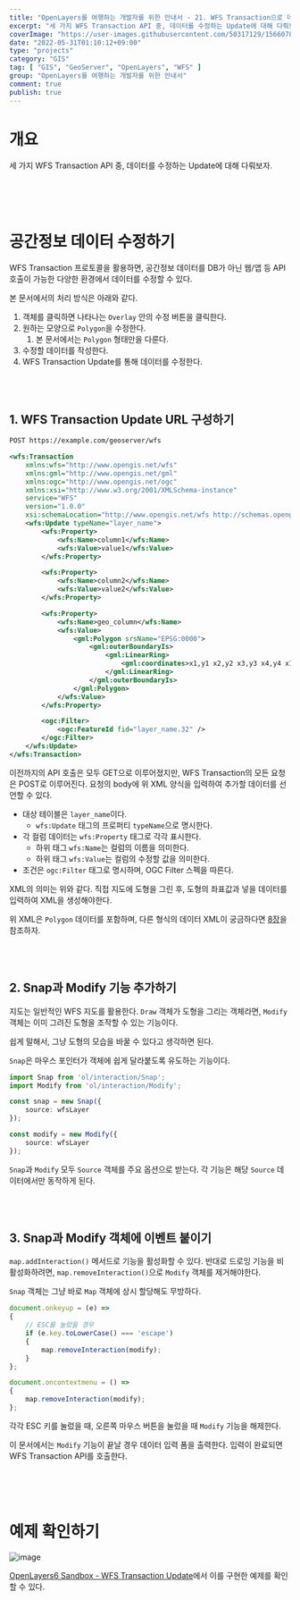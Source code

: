 ```yaml
---
title: "OpenLayers를 여행하는 개발자를 위한 안내서 - 21. WFS Transaction으로 데이터 수정하기"
excerpt: "세 가지 WFS Transaction API 중, 데이터를 수정하는 Update에 대해 다뤄보자."
coverImage: "https://user-images.githubusercontent.com/50317129/156607880-c5abad92-1991-4c01-b85f-7153bf89cb64.png"
date: "2022-05-31T01:10:12+09:00"
type: "projects"
category: "GIS"
tag: [ "GIS", "GeoServer", "OpenLayers", "WFS" ]
group: "OpenLayers를 여행하는 개발자를 위한 안내서"
comment: true
publish: true
---
```


# 개요

세 가지 WFS Transaction API 중, 데이터를 수정하는 Update에 대해 다뤄보자.

<br />
<br />
<br />










# 공간정보 데이터 수정하기

WFS Transaction 프로토콜을 활용하면, 공간정보 데이터를 DB가 아닌 웹/앱 등 API 호출이 가능한 다양한 환경에서 데이터를 수정할 수 있다.

본 문서에서의 처리 방식은 아래와 같다.

1. 객체를 클릭하면 나타나는 `Overlay` 안의 수정 버튼을 클릭한다.
2. 원하는 모양으로 `Polygon`을 수정한다.
   1. 본 문서에서는 `Polygon` 형태만을 다룬다.
3. 수정할 데이터를 작성한다.
4. WFS Transaction Update를 통해 데이터를 수정한다.

<br />
<br />





## 1. WFS Transaction Update URL 구성하기

``` txt
POST https://example.com/geoserver/wfs
```

``` xml
<wfs:Transaction
	xmlns:wfs="http://www.opengis.net/wfs"
	xmlns:gml="http://www.opengis.net/gml"
	xmlns:ogc="http://www.opengis.net/ogc"
	xmlns:xsi="http://www.w3.org/2001/XMLSchema-instance"
	service="WFS"
	version="1.0.0"
	xsi:schemaLocation="http://www.opengis.net/wfs http://schemas.opengis.net/wfs/1.0.0/WFS-transaction.xsd">
	<wfs:Update typeName="layer_name">
		<wfs:Property>
			<wfs:Name>column1</wfs:Name>
			<wfs:Value>value1</wfs:Value>
		</wfs:Property>

		<wfs:Property>
			<wfs:Name>column2</wfs:Name>
			<wfs:Value>value2</wfs:Value>
		</wfs:Property>

		<wfs:Property>
			<wfs:Name>geo_column</wfs:Name>
			<wfs:Value>
				<gml:Polygon srsName="EPSG:0000">
					<gml:outerBoundaryIs>
						<gml:LinearRing>
							<gml:coordinates>x1,y1 x2,y2 x3,y3 x4,y4 x1,y1</gml:coordinates>
						</gml:LinearRing>
					</gml:outerBoundaryIs>
				</gml:Polygon>
			</wfs:Value>
		</wfs:Property>

		<ogc:Filter>
			<ogc:FeatureId fid="layer_name.32" />
		</ogc:Filter>
	</wfs:Update>
</wfs:Transaction>
```

이전까지의 API 호출은 모두 GET으로 이루어졌지만, WFS Transaction의 모든 요청은 POST로 이루어진다. 요청의 body에 위 XML 양식을 입력하여 추가할 데이터를 선언할 수 있다.

* 대상 테이블은 `layer_name`이다.
  * `wfs:Update` 태그의 프로퍼티 `typeName`으로 명시한다.
* 각 컬럼 데이터는 `wfs:Property` 태그로 각각 표시한다.
  * 하위 태그 `wfs:Name`는 컬럼의 이름을 의미한다.
  * 하위 태그 `wfs:Value`는 컬럼의 수정할 값을 의미한다.
* 조건은 `ogc:Filter` 태그로 명시하며, OGC Filter 스펙을 따른다.

XML의 의미는 위와 같다. 직접 지도에 도형을 그린 후, 도형의 좌표값과 넣을 데이터를 입력하여 XML을 생성해야한다.

위 XML은 `Polygon` 데이터를 포함하며, 다른 형식의 데이터 XML이 궁금하다면 [8장](/projects/2022/03/14/gis-guide-for-programmer-8#2.-Transaction)을 참조하자.

<br />
<br />





## 2. Snap과 Modify 기능 추가하기

지도는 일반적인 WFS 지도를 활용한다. `Draw` 객체가 도형을 그리는 객체라면, `Modify` 객체는 이미 그려진 도형을 조작할 수 있는 기능이다.

쉽게 말해서, 그냥 도형의 모습을 바꿀 수 있다고 생각하면 된다.

`Snap`은 마우스 포인터가 객체에 쉽게 달라붙도록 유도하는 기능이다.

``` typescript
import Snap from 'ol/interaction/Snap';
import Modify from 'ol/interaction/Modify';

const snap = new Snap({
	source: wfsLayer
});

const modify = new Modify({
	source: wfsLayer
});
```

`Snap`과 `Modify` 모두 `Source` 객체를 주요 옵션으로 받는다. 각 기능은 해당 `Source` 데이터에서만 동작하게 된다.

<br />
<br />





## 3. Snap과 Modify 객체에 이벤트 붙이기

`map.addInteraction()` 메서드로 기능을 활성화할 수 있다. 반대로 드로잉 기능을 비활성화하려면, `map.removeInteraction()`으로 `Modify` 객체를 제거해야한다.

`Snap` 객체는 그냥 바로 `Map` 객체에 상시 할당해도 무방하다.

``` typescript
document.onkeyup = (e) =>
{
	// ESC를 눌렀을 경우
	if (e.key.toLowerCase() === 'escape')
	{
		map.removeInteraction(modify);
	}
};

document.oncontextmenu = () =>
{
	map.removeInteraction(modify);
};
```

각각 ESC 키를 눌렀을 때, 오른쪽 마우스 버튼을 눌렀을 때 `Modify` 기능을 해제한다.

이 문서에서는 `Modify` 기능이 끝날 경우 데이터 입력 폼을 출력한다. 입력이 완료되면 WFS Transaction API를 호출한다.

<br />
<br />
<br />










# 예제 확인하기

![image](https://user-images.githubusercontent.com/50317129/171029500-f0fee3e6-fe98-4b7c-ad23-33843efdba69.png)

[OpenLayers6 Sandbox - WFS Transaction Update](https://project.itcode.dev/gis-dev/transaction-update)에서 이를 구현한 예제를 확인할 수 있다.